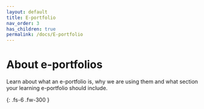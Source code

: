 ```yaml
---
layout: default
title: E-portfolio
nav_order: 3
has_children: true
permalink: /docs/E-portfolio
---
```


# About e-portfolios

Learn about what an e-portfolio is, why we are using them and what section your learning e-portfolio should include.  

{: .fs-6 .fw-300 }
